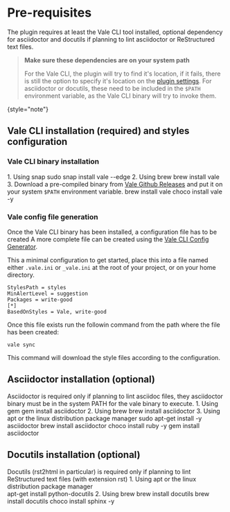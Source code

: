 # Pre-requisites

The plugin requires at least the Vale CLI tool installed, optional dependency for asciidoctor and docutils if planning to lint asciidoctor or ReStructured text files.


> **Make sure these dependencies are on your system path**
>
> For the Vale CLI, the plugin will try to find it's location, if it fails, there is still the option to specify it's location on the [plugin settings](starter-topic.md#configuration). For asciidoctor or docutils, these need to be included in the <code>$PATH</code> environment variable, as the Vale CLI binary will try to invoke them.
>
{style="note"}


## Vale CLI installation (required) and styles configuration

### Vale CLI binary installation
  <tabs>
      <tab title="Linux">
      1. Using snap
        <code-block>
        sudo snap install vale --edge
        </code-block>
      2. Using brew
        <code-block>
          brew install vale
        </code-block>
      3. Download a pre-compiled binary from <a href="https://github.com/errata-ai/vale/releases">Vale Github Releases</a> and put it on your system <code>$PATH</code> environment variable.
      </tab>
      <tab title="Mac OS">
        <code-block>
          brew install vale
        </code-block>
      </tab>
      <tab title="Windows">
      <code-block>
        choco install vale -y
      </code-block>
      </tab>
  </tabs>

### Vale config file generation
Once the Vale CLI binary has been installed, a configuration file has to be created
A more complete file can be created using the [Vale CLI Config Generator](https://vale.sh/generator/).

This a minimal configuration to get started, place this into a file named either `.vale.ini` or `_vale.ini` at the root of your project, or on your home directory.

```
StylesPath = styles
MinAlertLevel = suggestion
Packages = write-good
[*]
BasedOnStyles = Vale, write-good
```

Once this file exists run the followin command from the path where the file has been created:

```
vale sync
```

This command will download the style files according to the configuration.

## Asciidoctor installation (optional)
Asciidoctor is required only if planning to lint asciidoc files, they asciidoctor binary must be in the system PATH for the vale binary to execute.
<tabs>
      <tab title="Linux">
      1. Using gem 
        <code-block>
        gem install asciidoctor
        </code-block>
      2. Using brew
        <code-block>
          brew install asciidoctor
        </code-block>
      3. Using apt or the linux distribution package manager
        <code-block>
            sudo apt-get install -y asciidoctor
        </code-block>
      </tab>
      <tab title="Mac OS">
        <code-block>
          brew install asciidoctor
        </code-block>
      </tab>
      <tab title="Windows">
      <code-block>
        choco install ruby -y
        gem install asciidoctor
      </code-block>
      </tab>
  </tabs>

## Docutils installation (optional)
Docutils (rst2html in particular) is required only if planning to lint ReStructured text files (with extension rst)
<tabs>
      <tab title="Linux">
      1. Using apt or the linux distribution package manager  
        <code-block>
            apt-get install python-docutils
        </code-block>
      2. Using brew
        <code-block>
          brew install docutils
        </code-block>
      </tab>
      <tab title="Mac OS">
        <code-block>
          brew install docutils
        </code-block>
      </tab>
      <tab title="Windows">
      <code-block>
        choco install sphinx -y
      </code-block>
      </tab>
  </tabs>
